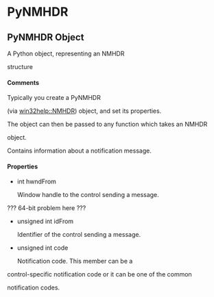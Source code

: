# PyNMHDR


## PyNMHDR Object

A Python object, representing an NMHDR 

structure

#### Comments

Typically you create a PyNMHDR 

\(via [win32help::NMHDR](win32help.md#win32helpnmhdr)\) object, and set its properties\. 

The object can then be passed to any function which takes an NMHDR 

object\.
 

 

Contains information about a notification message\.

#### Properties

  - int hwndFrom

    Window handle to the control sending a message\. 

??? 64-bit problem here ???

  - unsigned int idFrom

    Identifier of the control sending a message\.

  - unsigned int code

    Notification code\. This member can be a 

control-specific notification code or it can be one of the common 

notification codes\.